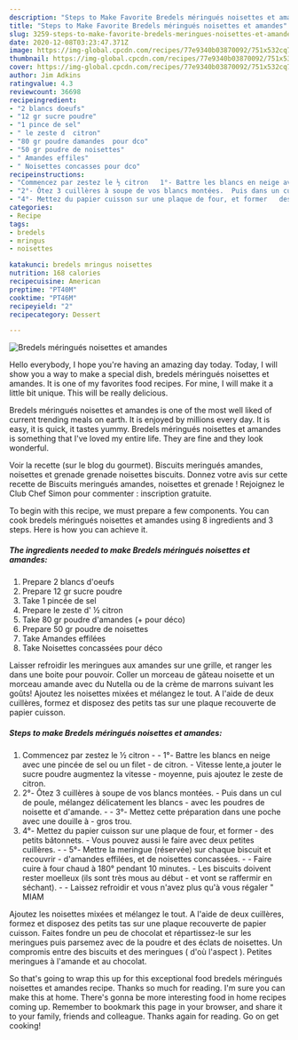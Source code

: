 ```yaml
---
description: "Steps to Make Favorite Bredels méringués noisettes et amandes"
title: "Steps to Make Favorite Bredels méringués noisettes et amandes"
slug: 3259-steps-to-make-favorite-bredels-meringues-noisettes-et-amandes
date: 2020-12-08T03:23:47.371Z
image: https://img-global.cpcdn.com/recipes/77e9340b03870092/751x532cq70/bredels-meringues-noisettes-et-amandes-photo-principale-de-la-recette.jpg
thumbnail: https://img-global.cpcdn.com/recipes/77e9340b03870092/751x532cq70/bredels-meringues-noisettes-et-amandes-photo-principale-de-la-recette.jpg
cover: https://img-global.cpcdn.com/recipes/77e9340b03870092/751x532cq70/bredels-meringues-noisettes-et-amandes-photo-principale-de-la-recette.jpg
author: Jim Adkins
ratingvalue: 4.3
reviewcount: 36698
recipeingredient:
- "2 blancs doeufs"
- "12 gr sucre poudre"
- "1 pince de sel"
- " le zeste d  citron"
- "80 gr poudre damandes  pour dco"
- "50 gr poudre de noisettes"
- " Amandes effiles"
- " Noisettes concasses pour dco"
recipeinstructions:
- "Commencez par zestez le ½ citron   1°- Battre les blancs en neige avec une pincée de sel ou un filet   de citron.  Vitesse lente,a jouter le sucre poudre augmentez la vitesse   moyenne, puis ajoutez le zeste de citron."
- "2°- Ôtez 3 cuillères à soupe de vos blancs montées.  Puis dans un cul de poule, mélangez délicatement les blancs   avec les poudres de noisette et d&#39;amande.   3°- Mettez cette préparation dans une poche avec une douille à   gros trou."
- "4°- Mettez du papier cuisson sur une plaque de four, et former   des petits bâtonnets.  Vous pouvez aussi le faire avec deux petites cuillères.  5°- Mettre la meringue (réservée) sur chaque biscuit et recouvrir   d&#39;amandes effilées, et de noisettes concassées.   Faire cuire à four chaud à 180° pendant 10 minutes.   Les biscuits doivent rester moelleux (ils sont très mous au début   et vont se raffermir en séchant).   Laissez refroidir et vous n&#39;avez plus qu&#39;à vous régaler &#34; MIAM"
categories:
- Recipe
tags:
- bredels
- mringus
- noisettes

katakunci: bredels mringus noisettes 
nutrition: 168 calories
recipecuisine: American
preptime: "PT40M"
cooktime: "PT46M"
recipeyield: "2"
recipecategory: Dessert

---
```



![Bredels méringués noisettes et amandes](https://img-global.cpcdn.com/recipes/77e9340b03870092/751x532cq70/bredels-meringues-noisettes-et-amandes-photo-principale-de-la-recette.jpg)

Hello everybody, I hope you're having an amazing day today. Today, I will show you a way to make a special dish, bredels méringués noisettes et amandes. It is one of my favorites food recipes. For mine, I will make it a little bit unique. This will be really delicious.

Bredels méringués noisettes et amandes is one of the most well liked of current trending meals on earth. It is enjoyed by millions every day. It is easy, it is quick, it tastes yummy. Bredels méringués noisettes et amandes is something that I've loved my entire life. They are fine and they look wonderful.

Voir la recette (sur le blog du gourmet). Biscuits meringués amandes, noisettes et grenade grenade noisettes biscuits. Donnez votre avis sur cette recette de Biscuits meringués amandes, noisettes et grenade ! Rejoignez le Club Chef Simon pour commenter : inscription gratuite.


To begin with this recipe, we must prepare a few components. You can cook bredels méringués noisettes et amandes using 8 ingredients and 3 steps. Here is how you can achieve it.

<!--inarticleads1-->

##### The ingredients needed to make Bredels méringués noisettes et amandes:

1. Prepare 2 blancs d&#39;oeufs
1. Prepare 12 gr sucre poudre
1. Take 1 pincée de sel
1. Prepare  le zeste d&#39; ½ citron
1. Take 80 gr poudre d&#39;amandes (+ pour déco)
1. Prepare 50 gr poudre de noisettes
1. Take  Amandes effilées
1. Take  Noisettes concassées pour déco


Laisser refroidir les meringues aux amandes sur une grille, et ranger les dans une boite pour pouvoir. Coller un morceau de gâteau noisette et un morceau amande avec du Nutella ou de la crème de marrons suivant les goûts! Ajoutez les noisettes mixées et mélangez le tout. A l&#39;aide de deux cuillères, formez et disposez des petits tas sur une plaque recouverte de papier cuisson. 

<!--inarticleads2-->

##### Steps to make Bredels méringués noisettes et amandes:

1. Commencez par zestez le ½ citron -  -  1°- Battre les blancs en neige avec une pincée de sel ou un filet  -  de citron. -  Vitesse lente,a jouter le sucre poudre augmentez la vitesse  -  moyenne, puis ajoutez le zeste de citron.
1. 2°- Ôtez 3 cuillères à soupe de vos blancs montées. -  Puis dans un cul de poule, mélangez délicatement les blancs  -  avec les poudres de noisette et d&#39;amande.  -  - 3°- Mettez cette préparation dans une poche avec une douille à  -  gros trou.
1. 4°- Mettez du papier cuisson sur une plaque de four, et former  -  des petits bâtonnets. -  Vous pouvez aussi le faire avec deux petites cuillères. -  - 5°- Mettre la meringue (réservée) sur chaque biscuit et recouvrir  -  d&#39;amandes effilées, et de noisettes concassées. -  -  Faire cuire à four chaud à 180° pendant 10 minutes.  -  Les biscuits doivent rester moelleux (ils sont très mous au début  -  et vont se raffermir en séchant). -  -  Laissez refroidir et vous n&#39;avez plus qu&#39;à vous régaler &#34; MIAM


Ajoutez les noisettes mixées et mélangez le tout. A l&#39;aide de deux cuillères, formez et disposez des petits tas sur une plaque recouverte de papier cuisson. Faites fondre un peu de chocolat et répartissez-le sur les meringues puis parsemez avec de la poudre et des éclats de noisettes. Un compromis entre des biscuits et des meringues ( d&#39;où l&#39;aspect ). Petites meringues à l&#39;amande et au chocolat. 

So that's going to wrap this up for this exceptional food bredels méringués noisettes et amandes recipe. Thanks so much for reading. I'm sure you can make this at home. There's gonna be more interesting food in home recipes coming up. Remember to bookmark this page in your browser, and share it to your family, friends and colleague. Thanks again for reading. Go on get cooking!
